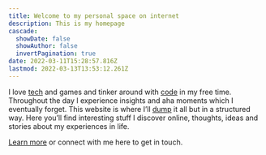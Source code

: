 ```yaml
---
title: Welcome to my personal space on internet
description: This is my homepage
cascade:
  showDate: false
  showAuthor: false
  invertPagination: true
date: 2022-03-11T15:28:57.816Z
lastmod: 2022-03-13T13:53:12.261Z
---
```

I love [tech](/uses) and games and tinker around with [code](https://github.com/cluelessog) in my free time. Throughout the day I experience insights and aha moments which I eventually forget. This website is where I’ll [dump](posts/) it all but in a structured way. Here you’ll find interesting stuff I discover online, thoughts, ideas and stories about my experiences in life.

[Learn more](/about) or connect with me here to get in touch.
